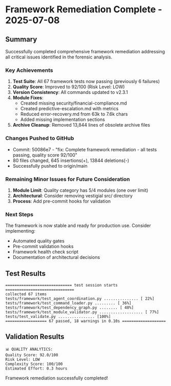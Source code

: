 # Framework Remediation Complete - 2025-07-08

## Summary

Successfully completed comprehensive framework remediation addressing all critical issues identified in the forensic analysis.

### Key Achievements

1. **Test Suite**: All 67 framework tests now passing (previously 6 failures)
2. **Quality Score**: Improved to 92/100 (Risk Level: LOW)
3. **Version Consistency**: All commands updated to v2.3.1
4. **Module Fixes**: 
   - Created missing security/financial-compliance.md
   - Created predictive-escalation.md with metrics
   - Reduced error-recovery.md from 63k to 7.6k chars
   - Added missing implementation sections
5. **Archive Cleanup**: Removed 13,844 lines of obsolete archive files

### Changes Pushed to GitHub

- Commit: 50086e7 - "fix: Complete framework remediation - all tests passing, quality score 92/100"
- 80 files changed, 645 insertions(+), 13844 deletions(-)
- Successfully pushed to origin/main

### Remaining Minor Issues for Future Consideration

1. **Module Limit**: Quality category has 5/4 modules (one over limit)
2. **Architectural**: Consider removing vestigial src/ directory
3. **Process**: Add pre-commit hooks for validation

### Next Steps

The framework is now stable and ready for production use. Consider implementing:
- Automated quality gates
- Pre-commit validation hooks
- Framework health check script
- Documentation of architectural decisions

## Test Results

```
============================= test session starts ==============================
collected 67 items
tests/framework/test_agent_coordination.py ............... [ 22%]
tests/framework/test_command_loader.py ......... [ 36%]
tests/framework/test_dependency_graph.py ........ [ 48%]
tests/framework/test_module_validator.py ................... [ 77%]
tests/test_validate.py ................ [100%]
================== 67 passed, 18 warnings in 0.10s ===================
```

## Validation Results

```
📊 QUALITY ANALYTICS:
Quality Score: 92.0/100
Risk Level: LOW
Complexity Score: 100/100
Estimated Effort: 0.3 hours
```

Framework remediation successfully completed!